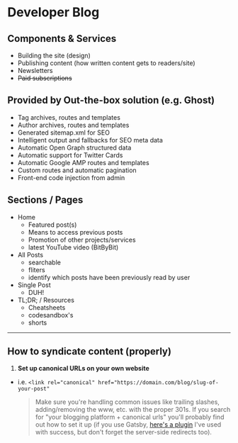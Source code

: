 # Developer Blog
## Components & Services
- Building the site (design)
- Publishing content (how written content gets to readers/site)
- Newsletters
- ~~Paid subscriptions~~

## Provided by Out-the-box solution (e.g. Ghost)
-   Tag archives, routes and templates
-   Author archives, routes and templates
-   Generated sitemap.xml for SEO
-   Intelligent output and fallbacks for SEO meta data
-   Automatic Open Graph structured data
-   Automatic support for Twitter Cards
-   Automatic Google AMP routes and templates
-   Custom routes and automatic pagination
-   Front-end code injection from admin

## Sections / Pages
- Home
  - Featured post(s)
  - Means to access previous posts
  - Promotion of other projects/services
  - latest YouTube video (BitByBit)
- All Posts
  - searchable
  - fliters
  - identify which posts have been previously read by user
- Single Post
  - DUH!
- TL;DR; / Resources
  - Cheatsheets
  - codesandbox's
  - shorts

---
## How to syndicate content (properly)
1. **Set up canonical URLs on your own website**
  -  i.e. `<link rel="canonical" href="https://domain.com/blog/slug-of-your-post"`
     >Make sure you're handling common issues like trailing slashes, adding/removing the www, etc. with the proper 301s. If you search for "your blogging platform + canonical urls" you'll probably find out how to set it up (if you use Gatsby, [here's a plugin](https://click.convertkit-mail4.com/5qu0437607c8umrd02a6/dpheh0h7wxdxq9sm/aHR0cHM6Ly93d3cuZ2F0c2J5anMub3JnL3BhY2thZ2VzL2dhdHNieS1wbHVnaW4tY2Fub25pY2FsLXVybHMv "https://click.convertkit-mail4.com/5qu0437607c8umrd02a6/dpheh0h7wxdxq9sm/aHR0cHM6Ly93d3cuZ2F0c2J5anMub3JnL3BhY2thZ2VzL2dhdHNieS1wbHVnaW4tY2Fub25pY2FsLXVybHMv") I've used with success, but don't forget the server-side redirects too).

